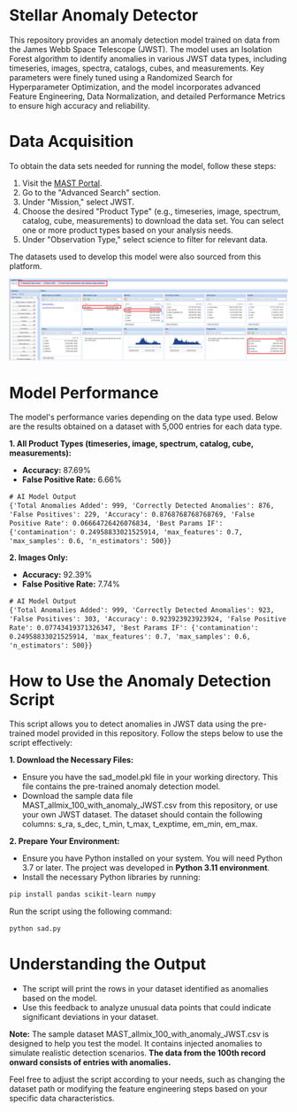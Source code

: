 # Stellar Anomaly Detector
This repository provides an anomaly detection model trained on data from the James Webb Space Telescope (JWST). The model uses an Isolation Forest algorithm to identify anomalies in various JWST data types, including timeseries, images, spectra, catalogs, cubes, and measurements. Key parameters were finely tuned using a Randomized Search for Hyperparameter Optimization, and the model incorporates advanced Feature Engineering, Data Normalization, and detailed Performance Metrics to ensure high accuracy and reliability.

# Data Acquisition
To obtain the data sets needed for running the model, follow these steps:
1.	Visit the [MAST Portal](https://mast.stsci.edu/portal/Mashup/Clients/Mast/Portal.html).
2.	Go to the "Advanced Search" section.
3.	Under "Mission," select JWST.
4.	Choose the desired "Product Type" (e.g., timeseries, image, spectrum, catalog, cube, measurements) to download the data set. You can select one or more product types based on your analysis needs.
5.	Under "Observation Type," select science to filter for relevant data.

The datasets used to develop this model were also sourced from this platform.

![Data Acquisition](ss/mast-filters.png)

# Model Performance
The model's performance varies depending on the data type used. Below are the results obtained on a dataset with 5,000 entries for each data type.

**1.	All Product Types (timeseries, image, spectrum, catalog, cube, measurements):**
*  **Accuracy:** 87.69%
* **False Positive Rate:** 6.66%

```plaintext
# AI Model Output
{'Total Anomalies Added': 999, 'Correctly Detected Anomalies': 876, 'False Positives': 229, 'Accuracy': 0.8768768768768769, 'False Positive Rate': 0.06664726426076834, 'Best Params IF': {'contamination': 0.24958833021525914, 'max_features': 0.7, 'max_samples': 0.6, 'n_estimators': 500}}
```

**2. Images Only:**
*  **Accuracy:** 92.39%
* **False Positive Rate:** 7.74%

```plaintext
# AI Model Output
{'Total Anomalies Added': 999, 'Correctly Detected Anomalies': 923, 'False Positives': 303, 'Accuracy': 0.923923923923924, 'False Positive Rate': 0.07743419371326347, 'Best Params IF': {'contamination': 0.24958833021525914, 'max_features': 0.7, 'max_samples': 0.6, 'n_estimators': 500}}
```
# How to Use the Anomaly Detection Script

This script allows you to detect anomalies in JWST data using the pre-trained model provided in this repository. Follow the steps below to use the script effectively:

**1.	Download the Necessary Files:**
* Ensure you have the sad_model.pkl file in your working directory. This file contains the pre-trained anomaly detection model.
* Download the sample data file MAST_allmix_100_with_anomaly_JWST.csv from this repository, or use your own JWST dataset. The dataset should contain the following columns: s_ra, s_dec, t_min, t_max, t_exptime, em_min, em_max.
  
**2.	Prepare Your Environment:**
* Ensure you have Python installed on your system. You will need Python 3.7 or later. The project was developed in **Python 3.11 environment**.
* Install the necessary Python libraries by running:

```bash
pip install pandas scikit-learn numpy
```

Run the script using the following command:

```bash
python sad.py
```

# Understanding the Output
* The script will print the rows in your dataset identified as anomalies based on the model.
* Use this feedback to analyze unusual data points that could indicate significant deviations in your dataset.

**Note:** The sample dataset MAST_allmix_100_with_anomaly_JWST.csv is designed to help you test the model. It contains injected anomalies to simulate realistic detection scenarios. **The data from the 100th record onward consists of entries with anomalies.**

Feel free to adjust the script according to your needs, such as changing the dataset path or modifying the feature engineering steps based on your specific data characteristics.

